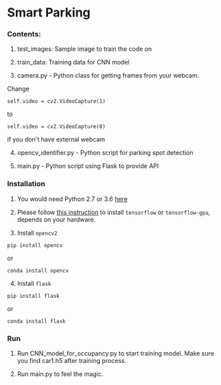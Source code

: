 # Smart Parking

### Contents:

1. test_images: Sample image to train the code on

2. train_data: Training data for CNN model

3. camera.py - Python class for getting frames from your webcam.

Change
```
self.video = cv2.VideoCapture(1)
```
to
```
self.video = cv2.VideoCapture(0)
```
if you don't have external webcam

4. opencv_identifier.py - Python script for parking spot detection

5. main.py - Python script using Flask to provide API

### Installation

1. You would need Python 2.7 or 3.6 [here](https://www.python.org/downloads/release/python-368/)

2. Please follow [this instruction](https://tensorflow-object-detection-api-tutorial.readthedocs.io/en/latest/install.html) to install ```tensorflow``` or ```tensorflow-gpu```, depends on your hardware.

3. Install ```opencv2```
```
pip install opencv
```
or 
```
conda install opencv
```

4. Install ```flask```

```
pip install flask
```
or 
```
conda install flask
```

### Run

1. Run CNN_model_for_occupancy.py to start training model. Make sure you find car1.h5 after training process.

2. Run main.py to feel the magic.